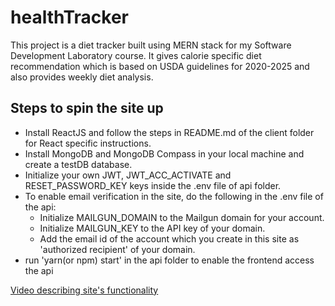 # healthTracker
This project is a diet tracker built using MERN stack for my Software Development Laboratory course. It gives calorie specific diet recommendation which is based on USDA guidelines for 2020-2025 and also provides weekly diet analysis.

## Steps to spin the site up 
* Install ReactJS and follow the steps in README.md of the client folder for React specific instructions.
* Install MongoDB and MongoDB Compass in your local machine and create a testDB database.
* Initialize your own JWT, JWT_ACC_ACTIVATE and RESET_PASSWORD_KEY keys inside the .env file of api folder.
* To enable email verification in the site, do the following in the .env file of the api:
    * Initialize MAILGUN_DOMAIN to the Mailgun domain for your account.
    * Initialize MAILGUN_KEY to the API key of your domain.
    * Add the email id of the account which you create in this site as 'authorized recipient' of your domain.
* run 'yarn(or npm) start' in the api folder to enable the frontend access the api

[Video describing site's functionality](https://drive.google.com/file/d/1UKyvnHWbVpY8kf_MAj30DN9A9iMQ7IAq/view?usp=sharing)